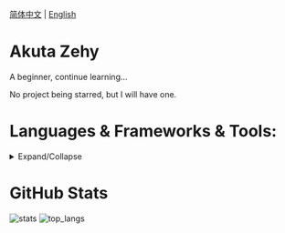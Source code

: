<!---
AkutaZehy/AkutaZehy is a ✨ special ✨ repository because its `README.md` (this file) appears on your GitHub profile.
You can click the Preview link to take a look at your changes.
--->


[简体中文](README_CH.md) | 
[English](README.md)

# Akuta Zehy

A beginner, continue learning...

No project being starred, but I will have one.

# Languages & Frameworks & Tools:

<details><summary>Expand/Collapse</summary>

## At the very first...

![Java](https://img.shields.io/badge/Java-ED8B00.svg?logo=java&logoColor=white)
is the best language in the world
~~bruh why Java doesnot have a logo 😭~~

Learned Java as the first one, not a Java **master**.

## OK, I can use them

![Python](https://img.shields.io/badge/Python-14354C.svg?logo=python&logoColor=white)
![PyTorch](https://img.shields.io/badge/PyTorch-EE4C2C.svg?style=flat-square&logo=PyTorch&logoColor=white)
[![Vue](https://img.shields.io/badge/-Vue%203-4FC08D?style=flat-square&logo=vue.js&logoColor=white)](https://vuejs.org/)
![Markdown](https://img.shields.io/badge/Markdown-000000?style=flat&logo=markdown&logoColor=white)
[![Git](https://img.shields.io/badge/-Git-F05032?style=flat-square&logo=git&logoColor=white)](https://git-scm.com/)

![After Effects](https://img.shields.io/badge/Adobe%20After%20Effects-9999FF.svg?style=flat-square&logo=Adobe-After-Effects&logoColor=white)
![Adobe Indesign](https://img.shields.io/badge/Adobe%20InDesign-FF3366.svg?style=flat-square&logo=Adobe-InDesign&logoColor=white)
![Photoshop](https://img.shields.io/badge/Adobe%20Photoshop-31A8FF.svg?style=flat-square&logo=Adobe-Photoshop&logoColor=white)
![Krita](https://img.shields.io/badge/Krita-3BABFF.svg?style=flat-square&logo=Krita&logoColor=white)

## Still Learning

![C++](https://img.shields.io/badge/C++-00599C.svg?logo=c%2B%2B&logoColor=white)
![JavaScript](https://img.shields.io/badge/JavaScript-323330.svg?logo=javascript&logoColor=F7DF1E)
![TypeScript](https://img.shields.io/badge/TypeScript-007ACC.svg?logo=typescript&logoColor=white)
![Kotlin](https://img.shields.io/badge/Kotlin-0095D5.svg?logo=kotlin&logoColor=white)
![ElasticSearch](https://img.shields.io/badge/Elasticsearch-005571.svg?style=flat-square&logo=Elasticsearch&logoColor=white)
[![Nuxt](https://img.shields.io/badge/-Nuxt%203-00DC82?style=flat-square&logo=nuxt.js&logoColor=white)](https://nuxt.com/)
![Tauri](https://img.shields.io/badge/Tauri-24C8D8.svg?style=flat-square&logo=Tauri&logoColor=white)
![Blender](https://img.shields.io/badge/Blender-E87D0D.svg?style=flat-square&logo=Blender&logoColor=white)

</details>

# GitHub Stats

![stats](https://github-readme-stats.vercel.app/api?username=AkutaZehy&hide_title=true)
![top_langs](https://github-readme-stats.vercel.app/api/top-langs/?username=AkutaZehy&layout=compact&hide=jupyter%20notebook)
